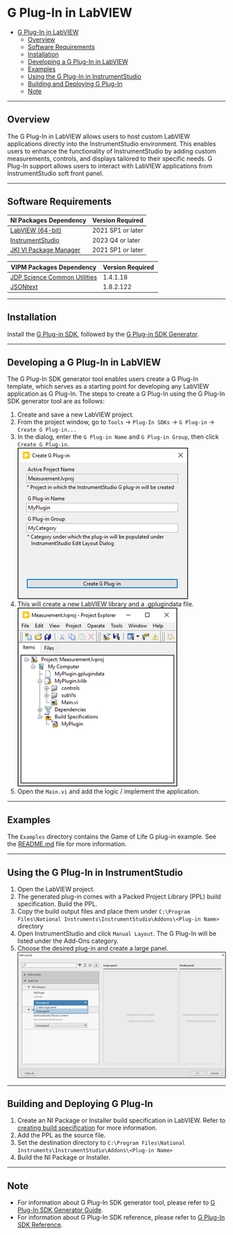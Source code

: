# G Plug-In in LabVIEW

- [G Plug-In in LabVIEW](#g-plug-in-in-labview)
  - [Overview](#overview)
  - [Software Requirements](#software-requirements)
  - [Installation](#installation)
  - [Developing a G Plug-In in LabVIEW](#developing-a-g-plug-in-in-labview)
  - [Examples](#examples)
  - [Using the G Plug-In in InstrumentStudio](#using-the-g-plug-in-in-instrumentstudio)
  - [Building and Deploying G Plug-In](#building-and-deploying-g-plug-in)
  - [Note](#note)

---

## Overview

The G Plug-In in LabVIEW allows users to host custom LabVIEW applications directly into the InstrumentStudio environment. This enables users to enhance the functionality of InstrumentStudio by adding custom measurements, controls, and displays tailored to their specific needs. G Plug-In support allows users to interact with LabVIEW applications from InstrumentStudio soft front panel.

---

## Software Requirements

NI Packages Dependency | Version Required
--- | ---
[LabVIEW (64-bit)](https://www.ni.com/en/support/downloads/software-products/download.labview.html#443865) | 2021 SP1 or later
[InstrumentStudio](https://www.ni.com/en/support/downloads/software-products/download.instrumentstudio.html#544066) | 2023 Q4 or later
[JKI VI Package Manager](https://www.ni.com/en/support/downloads/tools-network/download.jki-vi-package-manager.html#443251) | 2021 SP1 or later

VIPM Packages Dependency | Version Required  
--- | ---
[JDP Science Common Utilities](https://www.vipm.io/package/jdp_science_lib_common_utilities/) | 1.4.1.18
[JSONtext](https://www.vipm.io/package/jdp_science_jsontext/) | 1.8.2.122

---

## Installation

Install the [G Plug-in SDK](), followed by the [G Plug-in SDK Generator]().

---

## Developing a G Plug-In in LabVIEW

The G Plug-In SDK generator tool enables users create a G Plug-In template, which serves as a starting point for developing any LabVIEW application as G Plug-In. The steps to create a G Plug-In using the G Plug-In SDK generator tool are as follows:

1. Create and save a new LabVIEW project.
2. From the project window, go to `Tools` → `Plug-In SDKs` → `G Plug-in` → `Create G Plug-in...`
3. In the dialog, enter the `G Plug-in Name` and `G Plug-in Group`, then click `Create G Plug-in`.  
    ![New plug-in dialog](images/Startup.png)
4. This will create a new LabVIEW library and a .gplugindata file.  
    ![Plug-in library files](images/LibraryImage.png)
5. Open the `Main.vi` and add the logic / implement the application.

---

## Examples

The `Examples` directory contains the Game of Life G plug-in example. See the [README.md](Examples/Game%20of%20Life/README.md) file for more information.

---

## Using the G Plug-In in InstrumentStudio

1. Open the LabVIEW project.
2. The generated plug-in comes with a Packed Project Library (PPL) build specification. Build the PPL.
3. Copy the build output files and place them under `C:\Program Files\National Instruments\InstrumentStudio\Addons\<Plug-in Name>` directory
4. Open InstrumentStudio and click `Manual Layout`. The G Plug-In will be listed under the Add-Ons category.
5. Choose the desired plug-in and create a large panel.  
      ![Manual dialog](images/AddManual.png)

---

## Building and Deploying G Plug-In

1. Create an NI Package or Installer build specification in LabVIEW. Refer to [creating build specification](https://www.ni.com/docs/en-US/bundle/labview/page/building-and-distributing-applications.html) for more information.
2. Add the PPL as the source file.
3. Set the destination directory to `C:\Program Files\National Instruments\InstrumentStudio\Addons\<Plug-in Name>`
4. Build the NI Package or Installer.

---

## Note

- For information about G Plug-In SDK generator tool, please refer to [G Plug-In SDK Generator Guide](docs/G%20Plug-In%20SDK%20Generator%20Guide.md).
- For information about G Plug-In SDK reference, please refer to [G Plug-In SDK Reference](docs/G%20Plug-In%20SDK%20Reference.md).
